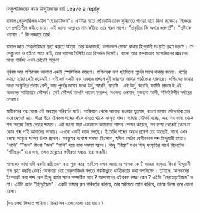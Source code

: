 
সেকুলারিজমের নামে হিন্দুইজমের চর্চা
Leave a reply

বাঙ্গাল সেকুলারিজম হইল “ছেচড়াইজম”। এইটার মতো ছেঁচড়ামি তাবৎ দুনিয়াতে পাওয়া যাবে কিনা সন্দেহ। নিজেরে সে প্রগতিশীল কইতে চায়। এই জন্যে আল্লাহর নাম কইতে তার শরম লাগে। “প্রকৃতির কি অপার করুণা!”। “স্রষ্টাকে ধন্যবাদ।” কি লজ্জারে তার!

বাঙ্গাল জাত সেকুলারিজম গ্রহণ করতে যাইয়া, তার কথাবার্তা, চালচলনে সোজা কথায় হিন্দুয়ানী সংস্কৃতি গ্রহণ করসে। সে সেক্যুলার ও হইতে পারে নাই, তার আগের বৈশিষ্ট্য তো বিসর্জন দিসেই। বাংলা আর কলকাতার ম্যাগাজিনের প্রচ্ছদের মধ্যে পার্থক্য এখন চোখেই পড়েনা।

পূর্ববঙ্গ আর পশ্চিমবঙ্গ আলাদা একটা স্পেসিফিক কারণে। পশ্চিমকে বলা হইসিলো পূর্বের সাথে থাকার জন্যে। ধর্মের কারণে তারা সেটা করেনাই। এই ধর্ম একটা বড় অবদান রাখসে দুই জায়গার ভাষার পার্থক্যের ব্যাপারে। পশ্চিমের ভাষার মধ্যে সংস্কৃতির প্রভাব বেশী, আর পূর্বের ভাষার মধ্যে উর্দু, আরবি, ফারসি। এই উর্দু, আরবি, ফার্সির প্রভাব ই এই অঞ্চলের সাহিত্যের সৌন্দর্য। সেই সৌন্দর্য আপনি পাবেন ফররুখ, শওকত ওসমান, মুজতবা আলী, শফিইউদ্দীন সর্দারের লেখায়।

স্বাধীনতার পর থেকে এই অবস্থার পরিবর্তন ঘটে। পাকিস্তান থেকে আলাদা হওয়ার ছুতোয়, বাংলা ভাষার সৌন্দর্যকে ম্লান করে দেওয়া হয়। ধীরে ধীরে ঐসকল শব্দের স্টলে বসতে থাকে সংস্কৃত শব্দ। ভাষার সৌন্দর্য হচ্ছে, অন্য সব ভাষা থেকে শব্দ সহজে নিয়ে নেয়ার ক্ষমতা। এই জন্যে যারা এককালে আমাদের শাসন-শোষন করেছে, সব ভাষা থেকেই কোন না কোন শব্দ পাই আমাদের ভাষায়। এখনো একই কাজ চলছে। ইংরেজি শব্দের অবাধ প্রবেশ তো আছেই, সাথে এখন চলছে সংস্কৃত শব্দের উলঙ্গ প্রবেশ। সংস্কৃতর প্রবেশে সমস্যা ছিলোনা, যদিনা সেটার বেশীরভাগ শব্দ হিন্দুয়ানী হতো। “পানি” “”জল” কিংবা “জল” “পানি” হয়ে যাক সমস্যা হয়না। কিন্তু “বিয়ে” যখন হিন্দু সংস্কৃতির সাথে রিলেটেড “গাঁটছড়া” হয়ে যায়, তখন প্রব্লেমের গভীরতা ধরতে পারা জরূরী।

শাসকের ভাষা যদি একটা রাষ্ট্র গ্রহণ করা শুরু করে, তাইলে এখন আমাদের শাসক কে ? আমরা সংস্কৃত কিংবা হিন্দুয়ানী শব্দ গ্রহণ করছি কেন?
আপনারা তো সেকুলারিজম বলতে সবকিছুতে ধর্মহীনতার কথা বলসিলেন। তাইলে, আপনাদের ইম্পোরট করা শব্দ কেন হিন্দু ধর্মের সাথে সম্পর্কিত হবে ? আপনাদের এইরকম লজ্জা কেন ? এইটা “ছেচয়াড়াইজম” ও না। এইটা হোল “হিন্দুইজম”। একটা ভাষার রূপ পরিবর্তন করিয়ে, তার স্বকীয়তা ত্যাগ করিয়ে, তাকে উলঙ্গ করে ফেলা হলো।

(বড় লেখা লিখতে পারিনা। চিন্তা সব এলোমেলো হয়ে যায়।)
